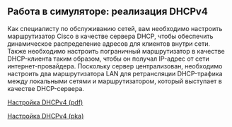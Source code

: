 <!-- 7.4.1 -->
## Работа в симуляторе: реализация DHCPv4

Как специалисту по обслуживанию сетей, вам необходимо настроить маршрутизатор Cisco в качестве сервера DHCP, чтобы обеспечить динамическое распределение адресов для клиентов внутри сети. Также необходимо настроить пограничный маршрутизатор в качестве DHCP-клиента таким образом, чтобы он получал IP-адрес от сети интернет-провайдера. Поскольку сервер централизован, необходимо настроить два маршрутизатора LAN для ретрансляции DHCP-трафика между локальными сетями и маршрутизатором, который выступает в качестве DHCP-сервера.

[Настройка DHCPv4 (pdf)](./assets/7.4.1-lab.pdf)

[Настройка DHCPv4 (pka)](./assets/7.4.1-lab.pka)

<!-- 7.4.2 -->
